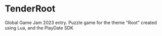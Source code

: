 # TenderRoot
Global Game Jam 2023 entry. Puzzle game for the theme "Root" created using Lua, and the PlayDate SDK
